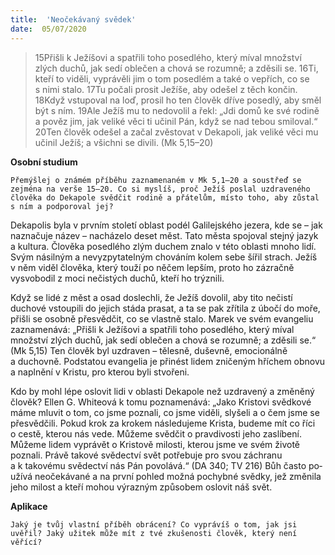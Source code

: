 ```yaml
---
title:  'Neočekávaný svědek'
date:  05/07/2020
---
```


> <p></p>
> 15Přišli k Ježíšovi a spatřili toho posedlého, který míval množství zlých duchů, jak sedí oblečen a chová se rozumně; a zděsili se. 16Ti, kteří to viděli, vyprávěli jim o tom posedlém a také o vepřích, co se s nimi stalo. 17Tu počali prosit Ježíše, aby odešel z těch končin. 18Když vstupoval na loď, prosil ho ten člověk dříve posedlý, aby směl být s ním. 19Ale Ježíš mu to nedovolil a řekl: „Jdi domů ke své rodině a pověz jim, jak veliké věci ti učinil Pán, když se nad tebou smiloval.“ 20Ten člověk odešel a začal zvěstovat v Dekapoli, jak veliké věci mu učinil Ježíš; a všichni se divili. (Mk 5,15–20)

**Osobní studium**

`Přemýšlej o známém příběhu zaznamenaném v Mk 5,1–20 a soustřeď se zejména na verše 15–20. Co si myslíš, proč Ježíš poslal uzdraveného člověka do Dekapole svědčit rodině a přátelům, místo toho, aby zůstal s ním a podporoval jej?`

Dekapolis byla v prvním století oblast podél Galilejského jezera, kde se – jak naznačuje název – nacházelo deset měst. Tato města spojoval stejný jazyk a kultura. Člověka posedlého zlým duchem znalo v této oblasti mnoho lidí. Svým násilným a nevyzpytatelným chováním kolem sebe šířil strach. Ježíš v něm viděl člověka, který touží po něčem lepším, proto ho zázračně vysvobodil z moci nečistých duchů, kteří ho trýznili.

Když se lidé z měst a osad doslechli, že Ježíš dovolil, aby tito nečistí duchové vstoupili do jejich stáda prasat, a ta se pak zřítila z úbočí do moře, přišli se osobně přesvědčit, co se vlastně stalo. Marek ve svém evangeliu zaznamenává: „Přišli k Ježíšovi a spatřili toho posedlého, který míval množství zlých duchů, jak sedí oblečen a chová se rozumně; a zděsili se.“ (Mk 5,15) Ten člověk byl uzdraven – tělesně, duševně, emocionálně a duchovně. Podstatou evangelia je přinést lidem zničeným hříchem obnovu a naplnění v Kristu, pro kterou byli stvořeni.

Kdo by mohl lépe oslovit lidi v oblasti Dekapole než uzdravený a změněný člověk? Ellen G. Whiteová k tomu poznamenává: „Jako Kristovi svědkové máme mluvit o tom, co jsme poznali, co jsme viděli, slyšeli a o čem jsme se přesvědčili. Pokud krok za krokem následujeme Krista, budeme mít co říci o cestě, kterou nás vede. Můžeme svědčit o pravdivosti jeho zaslíbení. Můžeme lidem vyprávět o Kristově milosti, kterou jsme ve svém životě poznali. Právě takové svědectví svět potřebuje pro svou záchranu a k takovému svědectví nás Pán povolává.“ (DA 340; TV 216) Bůh často po­užívá neočekávané a na první pohled možná pochybné svědky, jež změnila jeho milost a kteří mohou výrazným způsobem oslovit náš svět.

**Aplikace**

`Jaký je tvůj vlastní příběh obrácení? Co vyprávíš o tom, jak jsi uvěřil? Jaký užitek může mít z tvé zkušenosti člověk, který není věřící?`